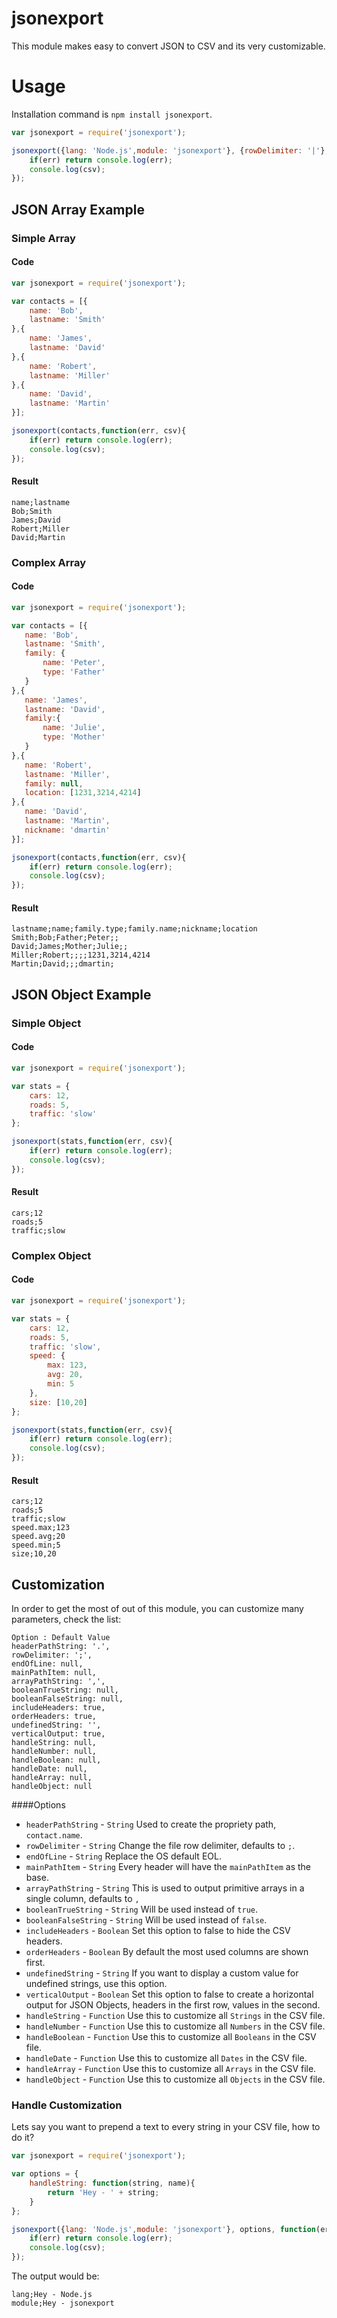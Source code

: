 # jsonexport
This module makes easy to convert JSON to CSV and its very customizable.

# Usage

Installation command is `npm install jsonexport`.

```javascript
var jsonexport = require('jsonexport');

jsonexport({lang: 'Node.js',module: 'jsonexport'}, {rowDelimiter: '|'}, function(err, csv){
    if(err) return console.log(err);
    console.log(csv);
});
```

## JSON Array Example

### Simple Array

#### Code

```javascript
var jsonexport = require('jsonexport');

var contacts = [{
    name: 'Bob',
    lastname: 'Smith'
},{
    name: 'James',
    lastname: 'David'
},{
    name: 'Robert',
    lastname: 'Miller'
},{
    name: 'David',
    lastname: 'Martin'
}];

jsonexport(contacts,function(err, csv){
    if(err) return console.log(err);
    console.log(csv);
});
```

#### Result

```
name;lastname
Bob;Smith
James;David
Robert;Miller
David;Martin
```

### Complex Array

#### Code

```javascript
var jsonexport = require('jsonexport');

var contacts = [{
   name: 'Bob',
   lastname: 'Smith',
   family: {
       name: 'Peter',
       type: 'Father'
   }
},{
   name: 'James',
   lastname: 'David',
   family:{
       name: 'Julie',
       type: 'Mother'
   }
},{
   name: 'Robert',
   lastname: 'Miller',
   family: null,
   location: [1231,3214,4214]
},{
   name: 'David',
   lastname: 'Martin',
   nickname: 'dmartin'
}];

jsonexport(contacts,function(err, csv){
    if(err) return console.log(err);
    console.log(csv);
});
```

#### Result

```
lastname;name;family.type;family.name;nickname;location
Smith;Bob;Father;Peter;;
David;James;Mother;Julie;;
Miller;Robert;;;;1231,3214,4214
Martin;David;;;dmartin;
```

## JSON Object Example

### Simple Object

#### Code

```javascript
var jsonexport = require('jsonexport');

var stats = {
    cars: 12,
    roads: 5,
    traffic: 'slow'
};

jsonexport(stats,function(err, csv){
    if(err) return console.log(err);
    console.log(csv);
});
```

#### Result

```
cars;12
roads;5
traffic;slow
```

### Complex Object

#### Code

```javascript
var jsonexport = require('jsonexport');

var stats = {
    cars: 12,
    roads: 5,
    traffic: 'slow',
    speed: {
        max: 123,
        avg: 20,
        min: 5
    },
    size: [10,20]
};

jsonexport(stats,function(err, csv){
    if(err) return console.log(err);
    console.log(csv);
});
```

#### Result

```
cars;12
roads;5
traffic;slow
speed.max;123
speed.avg;20
speed.min;5
size;10,20
```

## Customization

In order to get the most of out of this module, you can customize many parameters, check the list:

```
Option : Default Value
headerPathString: '.',
rowDelimiter: ';',
endOfLine: null,
mainPathItem: null,
arrayPathString: ',',
booleanTrueString: null,
booleanFalseString: null,
includeHeaders: true,
orderHeaders: true,
undefinedString: '',
verticalOutput: true,
handleString: null,
handleNumber: null,
handleBoolean: null,
handleDate: null,
handleArray: null,
handleObject: null
```
####Options

- `headerPathString` - `String` Used to create the propriety path, `contact.name`.
- `rowDelimiter` - `String` Change the file row delimiter, defaults to `;`.
- `endOfLine` - `String` Replace the OS default EOL.
- `mainPathItem` - `String` Every header will have the `mainPathItem` as the base.
- `arrayPathString` - `String` This is used to output primitive arrays in a single column, defaults to `,`
- `booleanTrueString` - `String` Will be used instead of `true`.
- `booleanFalseString` - `String` Will be used instead of `false`.
- `includeHeaders` - `Boolean` Set this option to false to hide the CSV headers.
- `orderHeaders` - `Boolean` By default the most used columns are shown first.
- `undefinedString` - `String` If you want to display a custom value for undefined strings, use this option.
- `verticalOutput` - `Boolean` Set this option to false to create a horizontal output for JSON Objects, headers in the first row, values in the second.
- `handleString` - `Function` Use this to customize all `Strings` in the CSV file.
- `handleNumber` - `Function` Use this to customize all `Numbers` in the CSV file.
- `handleBoolean` - `Function` Use this to customize all `Booleans` in the CSV file.
- `handleDate` - `Function` Use this to customize all `Dates` in the CSV file.
- `handleArray` - `Function` Use this to customize all `Arrays` in the CSV file.
- `handleObject` - `Function` Use this to customize all `Objects` in the CSV file.

### Handle Customization

Lets say you want to prepend a text to every string in your CSV file, how to do it?

```javascript
var jsonexport = require('jsonexport');

var options = {
    handleString: function(string, name){
        return 'Hey - ' + string;
    }
};

jsonexport({lang: 'Node.js',module: 'jsonexport'}, options, function(err, csv){
    if(err) return console.log(err);
    console.log(csv);
});
```

The output would be:

```
lang;Hey - Node.js
module;Hey - jsonexport
```
